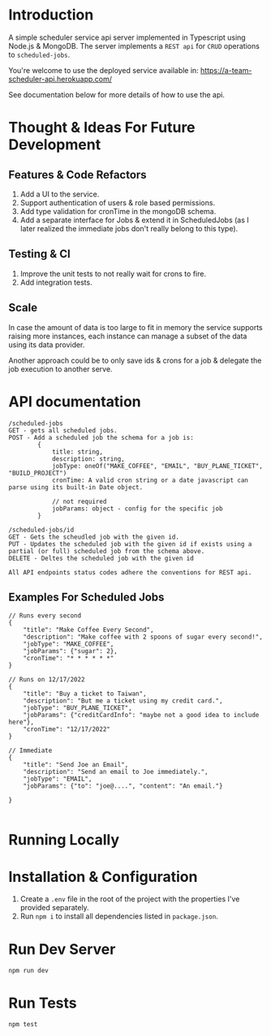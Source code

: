 # Introduction
A simple scheduler service api server implemented in Typescript using Node.js & MongoDB.
The server implements a `REST api` for `CRUD` operations to `scheduled-jobs`.

You're welcome to use the deployed service available in: https://a-team-scheduler-api.herokuapp.com/

See documentation below for more details of how to use the api.

# Thought & Ideas For Future Development
## Features & Code Refactors
1. Add a UI to the service.
2. Support authentication of users & role based permissions.
3. Add type validation for cronTime in the mongoDB schema. 
4. Add a separate interface for Jobs & extend it in ScheduledJobs (as I later realized the immediate jobs don't really belong to this type).

## Testing & CI
1. Improve the unit tests to not really wait for crons to fire.
2. Add integration tests.

## Scale
In case the amount of data is too large to fit in memory the service supports raising more instances, each instance can manage a subset of the data using its data provider.

Another approach could be to only save ids & crons for a job & delegate the job execution to another serve. 


# API documentation
```
/scheduled-jobs
GET - gets all scheduled jobs.
POST - Add a scheduled job the schema for a job is:
        {
            title: string,
            description: string,
            jobType: oneOf("MAKE_COFFEE", "EMAIL", "BUY_PLANE_TICKET", "BUILD_PROJECT")
            cronTime: A valid cron string or a date javascript can parse using its built-in Date object.
          
            // not required
            jobParams: object - config for the specific job
        }

/scheduled-jobs/id
GET - Gets the scheudled job with the given id.
PUT - Updates the scheduled job with the given id if exists using a partial (or full) scheduled job from the schema above.
DELETE - Deltes the scheduled job with the given id 

All API endpoints status codes adhere the conventions for REST api.
```

## Examples For Scheduled Jobs
```
// Runs every second
{
    "title": "Make Coffee Every Second",
    "description": "Make coffee with 2 spoons of sugar every second!",
    "jobType": "MAKE_COFFEE",
    "jobParams": {"sugar": 2},
    "cronTime": "* * * * * *"
}

// Runs on 12/17/2022
{
    "title": "Buy a ticket to Taiwan",
    "description": "But me a ticket using my credit card.",
    "jobType": "BUY_PLANE_TICKET",
    "jobParams": {"creditCardInfo": "maybe not a good idea to include here"},
    "cronTime": "12/17/2022"
}

// Immediate 
{
    "title": "Send Joe an Email",
    "description": "Send an email to Joe immediately.",
    "jobType": "EMAIL",
    "jobParams": {"to": "joe@....", "content": "An email."}
    
}


```

# Running Locally

# Installation & Configuration
1. Create a `.env` file in the root of the project with the properties I've provided separately.
2. Run `npm i` to install all dependencies listed in `package.json`.

# Run Dev Server 
`npm run dev`

# Run Tests
`npm test` 
